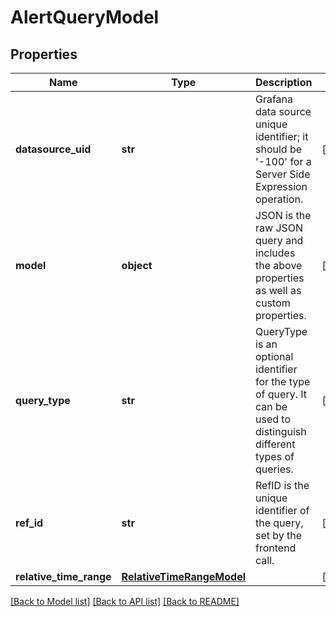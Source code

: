 # AlertQueryModel

## Properties
Name | Type | Description | Notes
------------ | ------------- | ------------- | -------------
**datasource_uid** | **str** | Grafana data source unique identifier; it should be &#39;-100&#39; for a Server Side Expression operation. | [optional] 
**model** | **object** | JSON is the raw JSON query and includes the above properties as well as custom properties. | [optional] 
**query_type** | **str** | QueryType is an optional identifier for the type of query. It can be used to distinguish different types of queries. | [optional] 
**ref_id** | **str** | RefID is the unique identifier of the query, set by the frontend call. | [optional] 
**relative_time_range** | [**RelativeTimeRangeModel**](RelativeTimeRangeModel.md) |  | [optional] 

[[Back to Model list]](../README.md#documentation-for-models) [[Back to API list]](../README.md#documentation-for-api-endpoints) [[Back to README]](../README.md)


